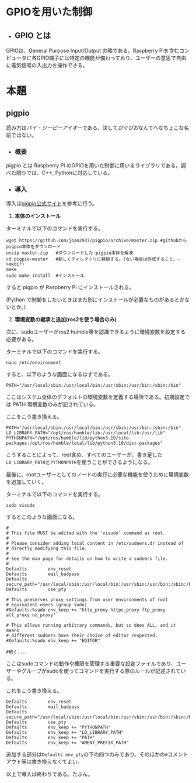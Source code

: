 # GPIOを用いた制御

- ## GPIO とは

GPIOは、General Purpose Input/Output の略である。Raspberry Piを含むコンピュータに各GPIO端子には特定の機能が備わっており、ユーザーの意思で自由に電気信号の入出力を操作できる。

# 本題

## pigpio

読み方は*パイ・ジーピーアイオー*である。決して*ぴぐぴお*なんてへなちょこな名前ではない。

- ### 概要

pigpio とは Raspberry Pi のGPIOを用いた制御に用いるライブラリである。調べた限りでは、C++, Pythonに対応している。

- ### 導入

導入は[pigpio公式サイト](https://abyz.me.uk/rpi/pigpio/)を参考に行う。

1. **本体のインストール**

ターミナルで以下のコマンドを実行する。
```
wget https://github.com/joan2937/pigpio/archive/master.zip #githubからpigpio本体をダウンロード
unzip master.zip   #ダウンロードした pigpio本体を解凍
cd pigpio-master   #新しくディレクトリに移動する。(ない場合は作成すること。->mkdir)
make
sudo make install  #インストール
```

すると pigpio が Raspberry Pi にインストールされる。

(Python で制御をしたいときはまた別にインストールが必要なものがあるとかないとか。)

2. **環境変数の継承と追加(ros2を使う場合のみ)**

次に、sudoユーザーがros2 humble等を認識できるように環境変数を設定する必要がある。

ターミナルで以下のコマンドを実行する。
```
nano /etc/environment
```

すると、以下のような画面になるはずである。
```
PATH="/usr/local/sbin:/usr/local/bin:/usr/sbin:/usr/bin:/sbin:/bin"
```

ここはシステム全体のデフォルトの環境変数を定義する場所である。初期設定では PATH 環境変数のみが記されている。

ここをこう書き換える。

```
PATH="/usr/local/sbin:/usr/local/bin:/usr/sbin:/usr/bin:/sbin:/bin"
LD_LIBRARY_PATH="/opt/ros/humble/lib:/usr/local/lib:/usr/lib"
PYTHONPATH="/opt/ros/humble/lib/python3.10/site-packages:/opt/ros/humble/local/lib/python3.10/dist-packages"
```

こうすることによって、root含め、すべてのユーザーが、書き足した`LD_LIBRARY_PATH`と`PYTHONPATH`を使うことができるようになる。

最後に、rootユーザーとしてのノードの実行に必要な機能を使うために環境変数を追加していく。

ターミナルで以下のコマンドを実行する。

```
sudo visudo
```

するとこのような画面になる。

```
#
# This file MUST be edited with the 'visudo' command as root.
#
# Please consider adding local content in /etc/sudoers.d/ instead of
# directly modifying this file.
#
# See the man page for details on how to write a sudoers file.
#
Defaults        env_reset
Defaults        mail_badpass
Defaults        secure_path="/usr/local/sbin:/usr/local/bin:/usr/sbin:/usr/bin:/sbin:/bin:/snap/bin"
Defaults        use_pty

# This preserves proxy settings from user environments of root
# equivalent users (group sudo)
#Defaults:%sudo env_keep += "http_proxy https_proxy ftp_proxy all_proxy no_proxy"

# This allows running arbitrary commands, but so does ALL, and it means
# different sudoers have their choice of editor respected.
#Defaults:%sudo env_keep += "EDITOR"

#続く...
```

ここはsudoコマンドの動作や権限を管理する重要な設定ファイルであり、ユーザーやグループがsudoを使ってコマンドを実行する際のルールが記述されている。

これをこう書き換える。

```
Defaults        env_reset
Defaults        mail_badpass
Defaults        secure_path="/usr/local/sbin:/usr/local/bin:/usr/sbin:/usr/bin:/sbin:/bin:/snap/bin"
Defaults        use_pty
Defaults        env_keep += "PYTHONPATH"
Defaults        env_keep += "LD_LIBRARY_PATH"
Defaults        env_keep += "PATH"
Defaults        env_keep += "AMENT_PREFIX_PATH"
```

追加する部分は`Defaults env_pty`の下の四つのみであり、そのほかの`#`コメントアウト等は書き換えなくてよい。

以上で導入は終わりである。たぶん。